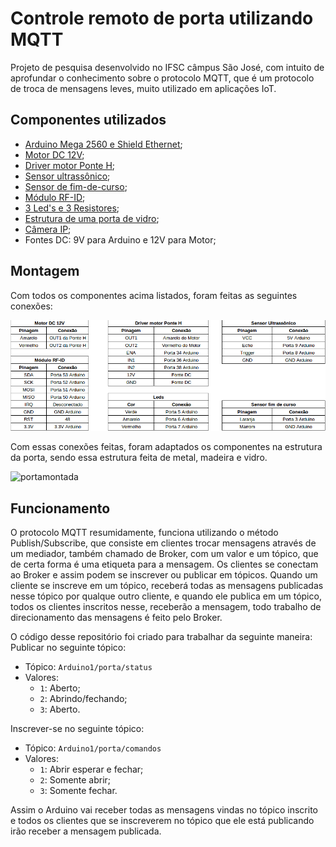 # Controle remoto de porta utilizando MQTT

Projeto de pesquisa desenvolvido no IFSC câmpus São José, com intuito de aprofundar o conhecimento sobre o protocolo MQTT, que é um protocolo de troca de mensagens leves, muito utilizado em aplicações IoT.

## Componentes utilizados

- [Arduino Mega 2560 e Shield Ethernet](./img/arduinomega.png);
- [Motor DC 12V](./img/motor.png);
- [Driver motor Ponte H](./img/ponteh.png);
- [Sensor ultrassônico](./img/ultra.png);
- [Sensor de fim-de-curso](./img/curso.png);
- [Módulo RF-ID](./img/rfid.png);
- [3 Led's e 3 Resistores](./img/leds.png);
- [Estrutura de uma porta de vidro](./img/estrutura.png);
- [Câmera IP](./img/camera.png);
- Fontes DC: 9V para Arduino e 12V para Motor;

## Montagem

Com todos os componentes acima listados, foram feitas as seguintes conexões:

![conexoes](./img/conexoes.png)

Com essas conexões feitas, foram adaptados os componentes na estrutura da porta, sendo essa estrutura feita de metal, madeira e vidro.

![portamontada](./img/porta2.png)

## Funcionamento

O protocolo MQTT resumidamente, funciona utilizando o método Publish/Subscribe, que consiste em clientes trocar mensagens através de um mediador, também chamado de Broker, com um valor e um tópico, que de certa forma é uma etiqueta para a mensagem. Os clientes se conectam ao Broker e assim podem se inscrever ou publicar em tópicos. Quando um cliente se inscreve em um tópico, receberá todas as mensagens publicadas nesse tópico por qualque outro cliente, e quando ele publica em um tópico, todos os clientes inscritos nesse, receberão a mensagem, todo trabalho de direcionamento das mensagens é feito pelo Broker.

O código desse repositório foi criado para trabalhar da seguinte maneira:
Publicar no seguinte tópico:

- Tópico: `Arduino1/porta/status`
- Valores:
    - `1`: Aberto;
    - `2`: Abrindo/fechando;
    - `3`: Aberto.

Inscrever-se no seguinte tópico:

- Tópico: `Arduino1/porta/comandos`
- Valores:
    - `1`: Abrir esperar e fechar;
    - `2`: Somente abrir;
    - `3`: Somente fechar.

Assim o Arduino vai receber todas as mensagens vindas no tópico inscrito e todos os clientes que se inscreverem no tópico que ele está publicando irão receber a mensagem publicada.
